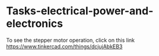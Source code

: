 # Tasks-electrical-power-and-electronics

To see the stepper motor operation, click on this link
https://www.tinkercad.com/things/dcjujAbkEB3
